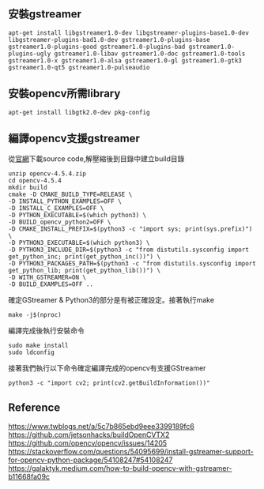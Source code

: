 ## 安裝gstreamer
```
apt-get install libgstreamer1.0-dev libgstreamer-plugins-base1.0-dev libgstreamer-plugins-bad1.0-dev gstreamer1.0-plugins-base gstreamer1.0-plugins-good gstreamer1.0-plugins-bad gstreamer1.0-plugins-ugly gstreamer1.0-libav gstreamer1.0-doc gstreamer1.0-tools gstreamer1.0-x gstreamer1.0-alsa gstreamer1.0-gl gstreamer1.0-gtk3 gstreamer1.0-qt5 gstreamer1.0-pulseaudio
```

## 安裝opencv所需library
```
apt-get install libgtk2.0-dev pkg-config
```

## 編譯opencv支援gstreamer
從[官網](https://opencv.org/releases/)下載source code,解壓縮後到目錄中建立build目錄
```
unzip opencv-4.5.4.zip
cd opencv-4.5.4
mkdir build
cmake -D CMAKE_BUILD_TYPE=RELEASE \
-D INSTALL_PYTHON_EXAMPLES=OFF \
-D INSTALL_C_EXAMPLES=OFF \
-D PYTHON_EXECUTABLE=$(which python3) \
-D BUILD_opencv_python2=OFF \
-D CMAKE_INSTALL_PREFIX=$(python3 -c "import sys; print(sys.prefix)") \
-D PYTHON3_EXECUTABLE=$(which python3) \
-D PYTHON3_INCLUDE_DIR=$(python3 -c "from distutils.sysconfig import get_python_inc; print(get_python_inc())") \
-D PYTHON3_PACKAGES_PATH=$(python3 -c "from distutils.sysconfig import get_python_lib; print(get_python_lib())") \
-D WITH_GSTREAMER=ON \
-D BUILD_EXAMPLES=OFF ..
```
確定GStreamer & Python3的部分是有被正確設定。接著執行make
```
make -j$(nproc)
```
編譯完成後執行安裝命令
```
sudo make install
sudo ldconfig
```
接著我們執行以下命令確定編譯完成的opencv有支援GStreamer
```
python3 -c "import cv2; print(cv2.getBuildInformation())"
```

## Reference
https://www.twblogs.net/a/5c7b865ebd9eee3399189fc6
https://github.com/jetsonhacks/buildOpenCVTX2
https://github.com/opencv/opencv/issues/14205
https://stackoverflow.com/questions/54095699/install-gstreamer-support-for-opencv-python-package/54108247#54108247
https://galaktyk.medium.com/how-to-build-opencv-with-gstreamer-b11668fa09c
